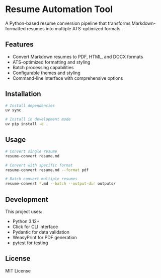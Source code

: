 # Resume Automation Tool

A Python-based resume conversion pipeline that transforms Markdown-formatted resumes into multiple ATS-optimized formats.

## Features

- Convert Markdown resumes to PDF, HTML, and DOCX formats
- ATS-optimized formatting and styling
- Batch processing capabilities
- Configurable themes and styling
- Command-line interface with comprehensive options

## Installation

```bash
# Install dependencies
uv sync

# Install in development mode
uv pip install -e .
```

## Usage

```bash
# Convert single resume
resume-convert resume.md

# Convert with specific format
resume-convert resume.md --format pdf

# Batch convert multiple resumes
resume-convert *.md --batch --output-dir outputs/
```

## Development

This project uses:
- Python 3.12+
- Click for CLI interface
- Pydantic for data validation
- WeasyPrint for PDF generation
- pytest for testing

## License

MIT License